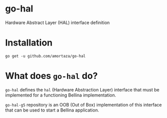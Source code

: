 # go-hal
Hardware Abstract Layer (HAL) interface definition
# Installation

`go get -u github.com/amortaza/go-hal`

# What does `go-hal` do?

`go-hal` defines the `hal` (Hardware Abstraction Layer) interface that must be implemented for a functioning Bellina implementation.

`go-hal-g5` repository is an OOB (Out of Box) implementation of this interface that can be used to start a Bellina application.
